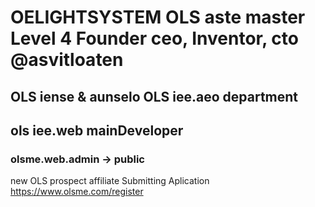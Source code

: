 # OELIGHTSYSTEM OLS aste master Level 4 Founder ceo, Inventor, cto @asvitloaten
## OLS iense & aunselo OLS iee.aeo department
## ols iee.web mainDeveloper
### olsme.web.admin -> public

new OLS prospect affiliate 
Submitting Aplication
https://www.olsme.com/register
